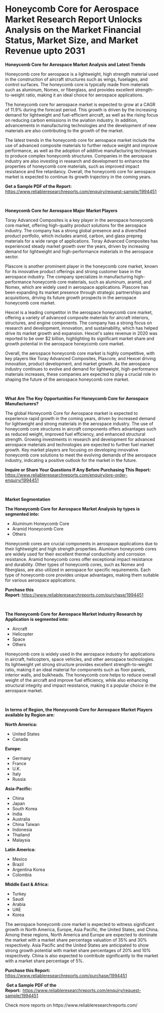 <p><h1>Honeycomb Core for Aerospace Market Research Report Unlocks Analysis on the Market Financial Status, Market Size, and Market Revenue upto 2031</h1></p><p><strong>Honeycomb Core for Aerospace Market Analysis and Latest Trends</strong></p>
<p><p>Honeycomb core for aerospace is a lightweight, high strength material used in the construction of aircraft structures such as wings, fuselages, and control surfaces. The honeycomb core is typically made from materials such as aluminum, Nomex, or fiberglass, and provides excellent strength-to-weight ratio, making it an ideal choice for aerospace applications.</p><p>The honeycomb core for aerospace market is expected to grow at a CAGR of 11.9% during the forecast period. This growth is driven by the increasing demand for lightweight and fuel-efficient aircraft, as well as the rising focus on reducing carbon emissions in the aviation industry. In addition, advancements in manufacturing technologies and the development of new materials are also contributing to the growth of the market.</p><p>The latest trends in the honeycomb core for aerospace market include the use of advanced composite materials to further reduce weight and improve performance, as well as the adoption of additive manufacturing techniques to produce complex honeycomb structures. Companies in the aerospace industry are also investing in research and development to enhance the properties of honeycomb core materials, such as improved impact resistance and fire retardancy. Overall, the honeycomb core for aerospace market is expected to continue its growth trajectory in the coming years.</p></p>
<p><strong>Get a Sample PDF of the Report:&nbsp;</strong> <a href="https://www.reliableresearchreports.com/enquiry/request-sample/1994451">https://www.reliableresearchreports.com/enquiry/request-sample/1994451</a></p>
<p>&nbsp;</p>
<p><strong>Honeycomb Core for Aerospace Major Market Players</strong></p>
<p><p>Toray Advanced Composites is a key player in the aerospace honeycomb core market, offering high-quality product solutions for the aerospace industry. The company has a strong global presence and a diversified product portfolio, which includes aramid, carbon, and glass prepreg materials for a wide range of applications. Toray Advanced Composites has experienced steady market growth over the years, driven by increasing demand for lightweight and high-performance materials in the aerospace sector.</p><p>Plascore is another prominent player in the honeycomb core market, known for its innovative product offerings and strong customer base in the aerospace industry. The company specializes in manufacturing high-performance honeycomb core materials, such as aluminum, aramid, and Nomex, which are widely used in aerospace applications. Plascore has been expanding its market presence through strategic partnerships and acquisitions, driving its future growth prospects in the aerospace honeycomb core market.</p><p>Hexcel is a leading competitor in the aerospace honeycomb core market, offering a variety of advanced composite materials for aircraft interiors, structures, and engine components. The company has a strong focus on research and development, innovation, and sustainability, which has helped drive its market growth and expansion. Hexcel's sales revenue in 2020 was reported to be over $2 billion, highlighting its significant market share and growth potential in the aerospace honeycomb core market.</p><p>Overall, the aerospace honeycomb core market is highly competitive, with key players like Toray Advanced Composites, Plascore, and Hexcel driving innovation, product development, and market growth. As the aerospace industry continues to evolve and demand for lightweight, high-performance materials increases, these companies are expected to play a crucial role in shaping the future of the aerospace honeycomb core market.</p></p>
<p>&nbsp;</p>
<p><strong>What Are The Key Opportunities For Honeycomb Core for Aerospace Manufacturers?</strong></p>
<p><p>The global Honeycomb Core for Aerospace market is expected to experience rapid growth in the coming years, driven by increased demand for lightweight and strong materials in the aerospace industry. The use of honeycomb core structures in aircraft components offers advantages such as reduced weight, improved fuel efficiency, and enhanced structural strength. Growing investments in research and development for advanced aerospace materials and technologies are expected to further fuel market growth. Key market players are focusing on developing innovative honeycomb core solutions to meet the evolving demands of the aerospace industry, indicating a positive outlook for the market in the future.</p></p>
<p><strong>Inquire or Share Your Questions If Any Before Purchasing This Report:</strong> <a href="https://www.reliableresearchreports.com/enquiry/pre-order-enquiry/1994451">https://www.reliableresearchreports.com/enquiry/pre-order-enquiry/1994451</a></p>
<p>&nbsp;</p>
<p><strong>Market Segmentation</strong></p>
<p><strong>The Honeycomb Core for Aerospace Market Analysis by types is segmented into:</strong></p>
<p><ul><li>Aluminum Honeycomb Core</li><li>Aramid Honeycomb Core</li><li>Others</li></ul></p>
<p><p>Honeycomb cores are crucial components in aerospace applications due to their lightweight and high strength properties. Aluminum honeycomb cores are widely used for their excellent thermal conductivity and corrosion resistance. Aramid honeycomb cores offer exceptional impact resistance and durability. Other types of honeycomb cores, such as Nomex and fiberglass, are also utilized in aerospace for specific requirements. Each type of honeycomb core provides unique advantages, making them suitable for various aerospace applications.</p></p>
<p><strong>Purchase this Report:&nbsp;</strong><a href="https://www.reliableresearchreports.com/purchase/1994451">https://www.reliableresearchreports.com/purchase/1994451</a></p>
<p>&nbsp;</p>
<p><strong>The Honeycomb Core for Aerospace Market Industry Research by Application is segmented into:</strong></p>
<p><ul><li>Aircraft</li><li>Helicopter</li><li>Space</li><li>Others</li></ul></p>
<p><p>Honeycomb core is widely used in the aerospace industry for applications in aircraft, helicopters, space vehicles, and other aerospace technologies. Its lightweight yet strong structure provides excellent strength-to-weight ratio, making it an ideal material for components such as floor panels, interior walls, and bulkheads. The honeycomb core helps to reduce overall weight of the aircraft and improve fuel efficiency, while also enhancing structural integrity and impact resistance, making it a popular choice in the aerospace market.</p></p>
<p>&nbsp;</p>
<p><strong>In terms of Region, the Honeycomb Core for Aerospace Market Players available by Region are:</strong></p>
<p>
    <p> <strong> North America: </strong>
        <ul>
            <li>United States</li>
            <li>Canada</li>
        </ul>
        </p> 
    <p> <strong> Europe: </strong>
        <ul>
            <li>Germany</li>
            <li>France</li>
            <li>U.K.</li>
            <li>Italy</li>
            <li>Russia</li>
        </ul>
        </p> 
    <p> <strong> Asia-Pacific: </strong>
        <ul>
            <li>China</li>
            <li>Japan</li>
            <li>South Korea</li>
            <li>India</li>
            <li>Australia</li>
            <li>China Taiwan</li>
            <li>Indonesia</li>
            <li>Thailand</li>
            <li>Malaysia</li>
        </ul>
        </p> 
    <p> <strong> Latin America: </strong>
        <ul>
            <li>Mexico</li>
            <li>Brazil</li>
            <li>Argentina Korea</li>
            <li>Colombia</li>
        </ul>
        </p> 
    <p> <strong> Middle East & Africa: </strong>
        <ul>
            <li>Turkey</li>
            <li>Saudi</li>
            <li>Arabia</li>
            <li>UAE</li>
            <li>Korea</li>
        </ul>
    </p>
    </p>
<p><p>The aerospace honeycomb core market is expected to witness significant growth in North America, Europe, Asia Pacific, the United States, and China. Among these regions, North America and Europe are expected to dominate the market with a market share percentage valuation of 35% and 30% respectively. Asia Pacific and the United States are anticipated to show strong growth potential with market share percentages of 20% and 10% respectively. China is also expected to contribute significantly to the market with a market share percentage of 5%.</p></p>
<p><strong>Purchase this Report: </strong><a href="https://www.reliableresearchreports.com/purchase/1994451">https://www.reliableresearchreports.com/purchase/1994451</a></p>
<p>&nbsp;<strong>Get a Sample PDF of the Report:&nbsp;&nbsp;</strong><a href="https://www.reliableresearchreports.com/enquiry/request-sample/1994451">https://www.reliableresearchreports.com/enquiry/request-sample/1994451</a></p>
<p><strong></strong></p>
<p>Check more reports on https://www.reliableresearchreports.com/</p>